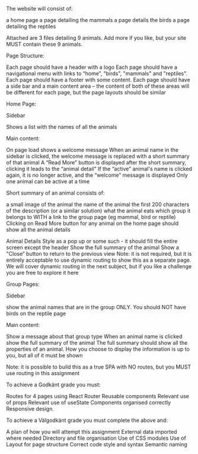The website will consist of:​

a home page​
a page detailing the mammals​
a page details the birds​
a page detailing the reptiles

Attached are 3 files detailing 9 animals. Add more if you like, but your site MUST contain these 9 animals.

Page Structure:

Each page should have a header with a logo​
Each page should have a navigational menu with links to “home”, "birds", "mammals" and "reptiles". ​
Each page should have a footer with some content.​
Each page should have a side bar and a main content area – the content of both of these areas will be different for each page, but the page layouts should be similar

Home Page:

Sidebar​

Shows a list with the names of all the animals​

Main content:​

On page load shows a welcome message​
When an animal name in the sidebar is clicked, the welcome message is replaced with a short summary of that animal​
A “Read More” button is displayed after the short summary, clicking it leads to the “animal detail"
If the “active” animal's name is clicked again, it is no longer active, and the “welcome” message is displayed
Only one animal can be active at a time

Short summary of an animal consists of:​

a small image of the animal​
the name of the animal​
the first 200 characters of the description (or a similar solution)​
what the animal eats​
which group it belongs to WITH a link to the group page (eg mammal, bird or reptile)
Clicking on Read More button for any animal on the home page should show all the animal details

Animal Details
Style as a pop up or some such - it should fill the entire screen except the header
Show the full summary of the animal
Show a "Close” button to return to the previous view
Note: it is not required, but it is entirely acceptable to use dynamic routing to show this as a separate page. We will cover dynamic routing in the next subject, but if you like a challenge you are free to explore it here

Group Pages:

Sidebar​

show the animal names that are in the group ONLY. You should NOT have birds on the reptile page​

Main content:​

Show a message about that group type
When an animal name is clicked show the full summary of the animal
The full summary should show all the properties of an animal. How you choose to display the information is up to you, but all of it must be shown

Note: it is possible to build this as a true SPA with NO routes, but you MUST use routing in this assignment

To achieve a Godkänt grade you must:

Routes for 4 pages using React Router
Reusable components
Relevant use of props
Relevant use of useState
Components organised correctly
Responsive design.

To achieve a Välgodkänt grade you must complete the above and:

A plan of how you will attempt this assignment
External data imported where needed
Directory and file organisation
Use of CSS modules
Use of Layout for page structure
Correct code style and syntax
Semantic naming
